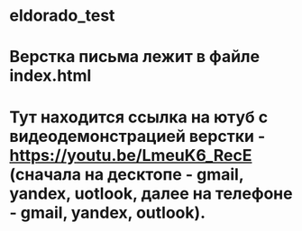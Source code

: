 # eldorado_test

# Верстка письма лежит в файле index.html
# Тут находится ссылка на ютуб с видеодемонстрацией верстки - https://youtu.be/LmeuK6_RecE (сначала на десктопе - gmail, yandex, uotlook, далее на телефоне - gmail, yandex, outlook).
